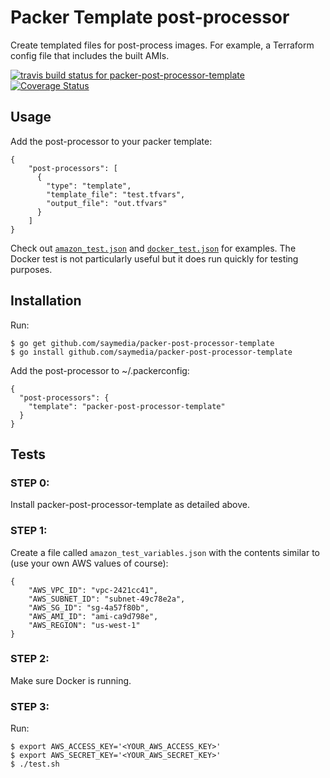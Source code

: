 Packer Template post-processor
==============================

Create templated files for post-process images. For example, a Terraform config file that includes the built AMIs.

[![travis build status for packer-post-processor-template](https://travis-ci.org/saymedia/packer-post-processor-template.svg)](https://travis-ci.org/saymedia/packer-post-processor-template) [![Coverage Status](https://coveralls.io/repos/saymedia/packer-post-processor-template/badge.svg)](https://coveralls.io/r/saymedia/packer-post-processor-template)

Usage
-----
Add the post-processor to your packer template:

    {
        "post-processors": [
          {
            "type": "template",
            "template_file": "test.tfvars",
            "output_file": "out.tfvars"
          }
        ]
    }

Check out [`amazon_test.json`](./amazon_test.json) and [`docker_test.json`](./docker_test.json) for examples. The Docker test is not particularly useful but it does run quickly for testing purposes.

Installation
------------

Run:

    $ go get github.com/saymedia/packer-post-processor-template
    $ go install github.com/saymedia/packer-post-processor-template

Add the post-processor to ~/.packerconfig:

    {
      "post-processors": {
        "template": "packer-post-processor-template"
      }
    }

Tests
-----

### STEP 0:

Install packer-post-processor-template as detailed above.

### STEP 1:

Create a file called `amazon_test_variables.json` with the contents similar to (use your own AWS values of course):

    {
        "AWS_VPC_ID": "vpc-2421cc41",
        "AWS_SUBNET_ID": "subnet-49c78e2a",
        "AWS_SG_ID": "sg-4a57f80b",
        "AWS_AMI_ID": "ami-ca9d798e",
        "AWS_REGION": "us-west-1"
    }

### STEP 2:

Make sure Docker is running.

### STEP 3:

Run:

  
    $ export AWS_ACCESS_KEY='<YOUR_AWS_ACCESS_KEY>'
    $ export AWS_SECRET_KEY='<YOUR_AWS_SECRET_KEY>'
    $ ./test.sh
